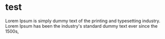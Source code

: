 # test

Lorem Ipsum is simply dummy text of the printing and typesetting industry. 
Lorem Ipsum has been the industry's standard dummy text ever since the 1500s,
